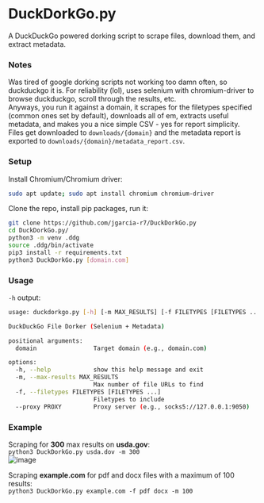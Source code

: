 # DuckDorkGo.py
A DuckDuckGo powered dorking script to scrape files, download them, and extract metadata.

### Notes
Was tired of google dorking scripts not working too damn often, so duckduckgo it is.
For reliability (lol), uses selenium with chromium-driver to browse duckduckgo, scroll through the results, etc.  
Anyways, you run it against a domain, it scrapes for the filetypes specified (common ones set by default), downloads all of em, extracts useful metadata, and makes you a nice simple CSV - yes for report simplicity.  
Files get downloaded to `downloads/{domain}` and the metadata report is exported to `downloads/{domain}/metadata_report.csv`.

### Setup
Install Chromium/Chromium driver:
```bash
sudo apt update; sudo apt install chromium chromium-driver
```
Clone the repo, install pip packages, run it:
```bash
git clone https://github.com/jgarcia-r7/DuckDorkGo.py
cd DuckDorkGo.py/
python3 -m venv .ddg
source .ddg/bin/activate
pip3 install -r requirements.txt
python3 DuckDorkGo.py [domain.com]
```
### Usage
`-h` output:  
```bash
usage: duckdorkgo.py [-h] [-m MAX_RESULTS] [-f FILETYPES [FILETYPES ...]] [--proxy PROXY] domain

DuckDuckGo File Dorker (Selenium + Metadata)

positional arguments:
  domain                Target domain (e.g., domain.com)

options:
  -h, --help            show this help message and exit
  -m, --max-results MAX_RESULTS
                        Max number of file URLs to find
  -f, --filetypes FILETYPES [FILETYPES ...]
                        Filetypes to include
  --proxy PROXY         Proxy server (e.g., socks5://127.0.0.1:9050)
```

### Example
Scraping for **300** max results on **usda.gov**:  
`python3 DuckDorkGo.py usda.dov -m 300`  
![image](https://github.com/user-attachments/assets/bae2f47c-ff20-4065-95c3-f30b847d2126)

Scraping **example.com** for pdf and docx files with a maximum of 100 results:  
`python3 DuckDorkGo.py example.com -f pdf docx -m 100`
